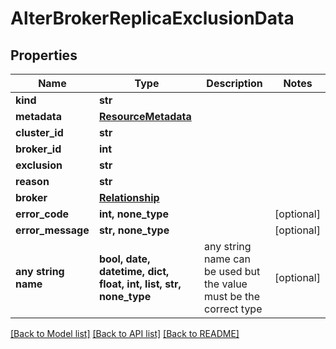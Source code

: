 # AlterBrokerReplicaExclusionData


## Properties
Name | Type | Description | Notes
------------ | ------------- | ------------- | -------------
**kind** | **str** |  | 
**metadata** | [**ResourceMetadata**](ResourceMetadata.md) |  | 
**cluster_id** | **str** |  | 
**broker_id** | **int** |  | 
**exclusion** | **str** |  | 
**reason** | **str** |  | 
**broker** | [**Relationship**](Relationship.md) |  | 
**error_code** | **int, none_type** |  | [optional] 
**error_message** | **str, none_type** |  | [optional] 
**any string name** | **bool, date, datetime, dict, float, int, list, str, none_type** | any string name can be used but the value must be the correct type | [optional]

[[Back to Model list]](../README.md#documentation-for-models) [[Back to API list]](../README.md#documentation-for-api-endpoints) [[Back to README]](../README.md)


